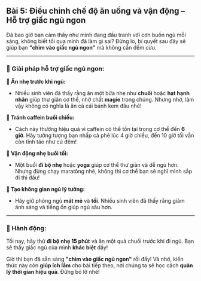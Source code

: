 ## Bài 5: Điều chỉnh chế độ ăn uống và vận động – Hỗ trợ giấc ngủ ngon

Đã bao giờ bạn cảm thấy như mình đang đấu tranh với cơn buồn ngủ mỗi sáng, không biết tối qua mình đã làm gì sai? Đừng lo, bí quyết sau đây sẽ giúp bạn **"chìm vào giấc ngủ ngon"** mà không cần đếm cừu.

---

### 📌 Giải pháp hỗ trợ giấc ngủ ngon:

**🔹 Ăn nhẹ trước khi ngủ:**
- Nhiều sinh viên đã thấy rằng ăn một bữa nhẹ như **chuối** hoặc **hạt hạnh nhân** giúp thư giãn cơ thể, nhờ chất **magie** trong chúng. Nhưng nhớ, làm vậy không có nghĩa là ăn cả cái bánh kem đâu nhé!

**🔹 Tránh caffein buổi chiều:**
- Cách này thường hiệu quả vì caffein có thể tồn tại trong cơ thể đến **6 giờ**. Hãy tưởng tượng bạn nhấp cà phê lúc 4 giờ chiều, đến 10 giờ tối vẫn còn tỉnh táo như cú đêm!

**🔹 Vận động nhẹ buổi tối:**
- Một buổi **đi bộ nhẹ** hoặc **yoga** giúp cơ thể thư giãn và dễ ngủ hơn. Nhưng đừng chạy maratông nhé, không thì cơ thể bạn sẽ nghĩ mình sắp đi thi đấu!

**🔹 Tạo không gian ngủ lý tưởng:**
- Hãy giữ phòng ngủ **mát mẻ** và **tối**. Nhiều sinh viên đã thấy rằng giảm ánh sáng và tiếng ồn giúp ngủ sâu hơn.

---

### 🚀 Hành động:

Tối nay, hãy thử **đi bộ nhẹ 15 phút** và ăn một quả chuối trước khi đi ngủ. Bạn sẽ thấy giấc ngủ của mình **khác biệt** đấy!

Giờ thì bạn đã sẵn sàng **"chìm vào giấc ngủ ngon"** rồi đấy! Và nhớ, kiến thức này còn **giúp ích lắm** cho bài tiếp theo, nơi chúng ta sẽ học cách **quản lý thời gian hiệu quả**. Đừng bỏ lỡ nhé!